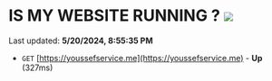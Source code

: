 # IS MY WEBSITE RUNNING ? [![](https://img.shields.io/static/v1?label=Sponsor&message=%E2%9D%A4&logo=GitHub&color=%23fe8e86)](https://github.com/sponsors/<username>)

Last updated: **5/20/2024, 8:55:35 PM**

- `GET` [https://youssefservice.me](https://youssefservice.me) - **Up** (327ms)
